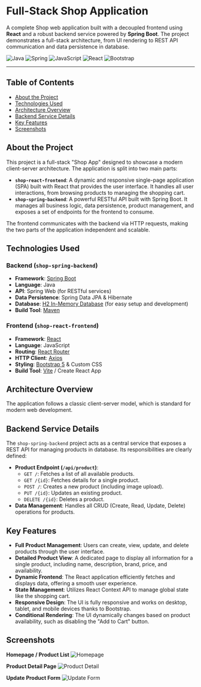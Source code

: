 # Full-Stack Shop Application

A complete Shop web application built with a decoupled frontend using **React** and a robust backend service powered by **Spring Boot**. The project demonstrates a full-stack architecture, from UI rendering to REST API communication and data persistence in database.

![Java](https://img.shields.io/badge/java-%23ED8B00.svg?style=for-the-badge&logo=openjdk&logoColor=white) 
![Spring](https://img.shields.io/badge/spring-%236DB33F.svg?style=for-the-badge&logo=spring&logoColor=white) 
![JavaScript](https://img.shields.io/badge/javascript-%23323330.svg?style=for-the-badge&logo=javascript&logoColor=%23F7DF1E) 
![React](https://img.shields.io/badge/React-20232A?style=for-the-badge&logo=react&logoColor=61DAFB)
![Bootstrap](https://img.shields.io/badge/Bootstrap-563D7C?style=for-the-badge&logo=bootstrap&logoColor=white)

---

## Table of Contents

- [About the Project](#about-the-project)
- [Technologies Used](#technologies-used)
- [Architecture Overview](#architecture-overview)
- [Backend Service Details](#backend-service-details)
- [Key Features](#key-features)
- [Screenshots](#screenshots)

## About the Project

This project is a full-stack "Shop App" designed to showcase a modern client-server architecture. The application is split into two main parts:

-   **`shop-react-frontend`**: A dynamic and responsive single-page application (SPA) built with React that provides the user interface. It handles all user interactions, from browsing products to managing the shopping cart.
-   **`shop-spring-backend`**: A powerful RESTful API built with Spring Boot. It manages all business logic, data persistence, product management, and exposes a set of endpoints for the frontend to consume.

The frontend communicates with the backend via HTTP requests, making the two parts of the application independent and scalable.

## Technologies Used

### Backend (`shop-spring-backend`)

-   **Framework**: [Spring Boot](https://spring.io/projects/spring-boot)
-   **Language**: Java
-   **API**: Spring Web (for RESTful services)
-   **Data Persistence**: Spring Data JPA & Hibernate
-   **Database**: [H2 In-Memory Database](https://www.h2database.com/) (for easy setup and development)
-   **Build Tool**: [Maven](https://maven.apache.org/)

### Frontend (`shop-react-frontend`)

-   **Framework**: [React](https://reactjs.org/)
-   **Language**: JavaScript
-   **Routing**: [React Router](https://reactrouter.com/)
-   **HTTP Client**: [Axios](https://axios-http.com/)
-   **Styling**: [Bootstrap 5](https://getbootstrap.com/) & Custom CSS
-   **Build Tool**: [Vite](https://vitejs.dev/) / Create React App

## Architecture Overview

The application follows a classic client-server model, which is standard for modern web development.

## Backend Service Details

The `shop-spring-backend` project acts as a central service that exposes a REST API for managing products in database. Its responsibilities are clearly defined:

-   **Product Endpoint (`/api/product`)**:
    -   `GET /`: Fetches a list of all available products.
    -   `GET /{id}`: Fetches details for a single product.
    -   `POST /`: Creates a new product (including image upload).
    -   `PUT /{id}`: Updates an existing product.
    -   `DELETE /{id}`: Deletes a product.
-   **Data Management**: Handles all CRUD (Create, Read, Update, Delete) operations for products.

## Key Features

-   **Full Product Management**: Users can create, view, update, and delete products through the user interface.
-   **Detailed Product View**: A dedicated page to display all information for a single product, including name, description, brand, price, and availability.
-   **Dynamic Frontend**: The React application efficiently fetches and displays data, offering a smooth user experience.
-   **State Management**: Utilizes React Context API to manage global state like the shopping cart.
-   **Responsive Design**: The UI is fully responsive and works on desktop, tablet, and mobile devices thanks to Bootstrap.
-   **Conditional Rendering**: The UI dynamically changes based on product availability, such as disabling the "Add to Cart" button.

## Screenshots

**Homepage / Product List**
![Homepage](screenshots/homepage.png)

**Product Detail Page**
![Product Detail](screenshots/product-detail.png)

**Update Product Form**
![Update Form](screenshots/update-form.png)
